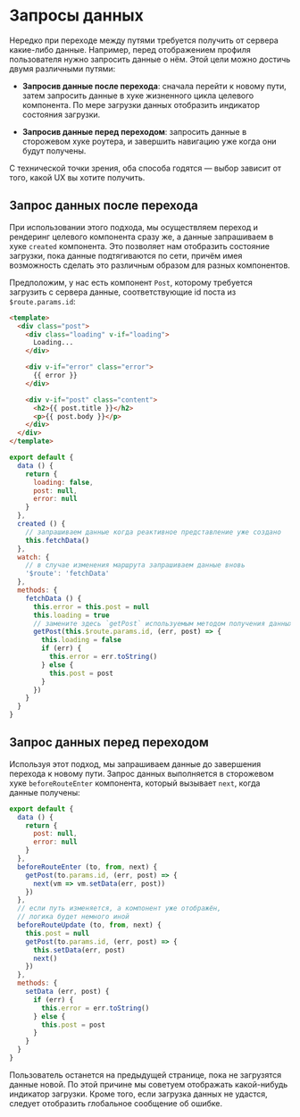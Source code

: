 # Запросы данных

Нередко при переходе между путями требуется получить от сервера какие-либо данные. Например, перед отображением профиля пользователя нужно запросить данные о нём. Этой цели можно достичь двумя различными путями:

- **Запросив данные после перехода**: сначала перейти к новому пути, затем запросить данные в хуке жизненного цикла целевого компонента. По мере загрузки данных отобразить индикатор состояния загрузки.

- **Запросив данные перед переходом**: запросить данные в сторожевом хуке роутера, и завершить навигацию уже когда они будут получены.

С технической точки зрения, оба способа годятся — выбор зависит от того, какой UX вы хотите получить.

## Запрос данных после перехода

При использовании этого подхода, мы осуществляем переход и рендеринг целевого компонента сразу же, а данные запрашиваем в хуке `created` компонента. Это позволяет нам отобразить состояние загрузки, пока данные подтягиваются по сети, причём имея возможность сделать это различным образом для разных компонентов.

Предположим, у нас есть компонент `Post`, которому требуется загрузить с сервера данные, соответствующие id поста из `$route.params.id`:

``` html
<template>
  <div class="post">
    <div class="loading" v-if="loading">
      Loading...
    </div>

    <div v-if="error" class="error">
      {{ error }}
    </div>

    <div v-if="post" class="content">
      <h2>{{ post.title }}</h2>
      <p>{{ post.body }}</p>
    </div>
  </div>
</template>
```

``` js
export default {
  data () {
    return {
      loading: false,
      post: null,
      error: null
    }
  },
  created () {
    // запрашиваем данные когда реактивное представление уже создано
    this.fetchData()
  },
  watch: {
    // в случае изменения маршрута запрашиваем данные вновь
    '$route': 'fetchData'
  },
  methods: {
    fetchData () {
      this.error = this.post = null
      this.loading = true
      // замените здесь `getPost` используемым методом получения данных / доступа к API
      getPost(this.$route.params.id, (err, post) => {
        this.loading = false
        if (err) {
          this.error = err.toString()
        } else {
          this.post = post
        }
      })
    }
  }
}
```

## Запрос данных перед переходом

Используя этот подход, мы запрашиваем данные до завершения перехода к новому пути. Запрос данных выполняется в сторожевом хуке `beforeRouteEnter` компонента, который вызывает `next`, когда данные получены:

``` js
export default {
  data () {
    return {
      post: null,
      error: null
    }
  },
  beforeRouteEnter (to, from, next) {
    getPost(to.params.id, (err, post) => {
      next(vm => vm.setData(err, post))
    })
  },
  // если путь изменяется, а компонент уже отображён,
  // логика будет немного иной
  beforeRouteUpdate (to, from, next) {
    this.post = null
    getPost(to.params.id, (err, post) => {
      this.setData(err, post)
      next()
    })
  },
  methods: {
    setData (err, post) {
      if (err) {
        this.error = err.toString()
      } else {
        this.post = post
      }
    }
  }
}
```

Пользователь останется на предыдущей странице, пока не загрузятся данные новой. По этой причине мы советуем отображать какой-нибудь индикатор загрузки. Кроме того, если загрузка данных не удастся, следует отобразить глобальное сообщение об ошибке.
